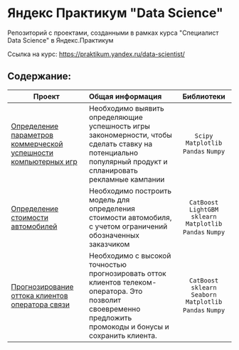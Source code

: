 # Яндекс Практикум "Data Science"
Репозиторий с проектами, созданными в рамках курса "Специалист Data Science" в Яндекс.Практикум

Ссылка на курс: https://praktikum.yandex.ru/data-scientist/

## Содержание:

| Проект        | Общая информация           | Библиотеки |
| ------------- |:-------------|:-----:|
|[Определение параметров коммерческой успешности компьютерных игр](https://github.com/SergeBurnt/ya_practicum_ds/tree/main/price_cars)|Необходимо выявить определяющие успешность игры закономерности, чтобы сделать ставку на потенциально популярный продукт и спланировать рекламные кампании|`Scipy` `Matplotlib` `Pandas` `Numpy`|
|[Определение стоимости автомобилей](https://github.com/SergeBurnt/ya_practicum_ds/tree/main/price_cars)|Необходимо построить модель для определения стоимости автомобиля, с учетом ограничений обозначенных заказчиком|`CatBoost` `LightGBM` `sklearn` `Matplotlib` `Pandas` `Numpy`|
|[Прогнозирование оттока клиентов оператора связи](https://github.com/SergeBurnt/ya_practicum_ds/tree/main/project_telecom_customer_churn)|Необходимо с высокой точностью прогнозировать отток клиентов телеком-оператора. Это позволит своевременно предложить промокоды и бонусы и сохранить клиента. |`CatBoost` `sklearn` `Seaborn` `Matplotlib` `Pandas` `Numpy`|
